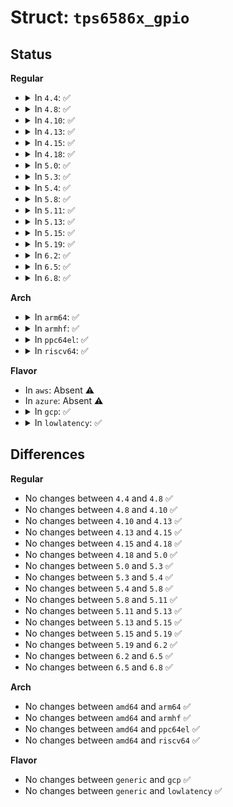 # Struct: <code>tps6586x_gpio</code>

## Status
<b>Regular</b>
<ul>
<li>
<details>
<summary>In <code>4.4</code>: ✅</summary>

```c
struct tps6586x_gpio {
    struct gpio_chip gpio_chip;
    struct device *parent;
};
```
</details>
</li>
<li>
<details>
<summary>In <code>4.8</code>: ✅</summary>

```c
struct tps6586x_gpio {
    struct gpio_chip gpio_chip;
    struct device *parent;
};
```
</details>
</li>
<li>
<details>
<summary>In <code>4.10</code>: ✅</summary>

```c
struct tps6586x_gpio {
    struct gpio_chip gpio_chip;
    struct device *parent;
};
```
</details>
</li>
<li>
<details>
<summary>In <code>4.13</code>: ✅</summary>

```c
struct tps6586x_gpio {
    struct gpio_chip gpio_chip;
    struct device *parent;
};
```
</details>
</li>
<li>
<details>
<summary>In <code>4.15</code>: ✅</summary>

```c
struct tps6586x_gpio {
    struct gpio_chip gpio_chip;
    struct device *parent;
};
```
</details>
</li>
<li>
<details>
<summary>In <code>4.18</code>: ✅</summary>

```c
struct tps6586x_gpio {
    struct gpio_chip gpio_chip;
    struct device *parent;
};
```
</details>
</li>
<li>
<details>
<summary>In <code>5.0</code>: ✅</summary>

```c
struct tps6586x_gpio {
    struct gpio_chip gpio_chip;
    struct device *parent;
};
```
</details>
</li>
<li>
<details>
<summary>In <code>5.3</code>: ✅</summary>

```c
struct tps6586x_gpio {
    struct gpio_chip gpio_chip;
    struct device *parent;
};
```
</details>
</li>
<li>
<details>
<summary>In <code>5.4</code>: ✅</summary>

```c
struct tps6586x_gpio {
    struct gpio_chip gpio_chip;
    struct device *parent;
};
```
</details>
</li>
<li>
<details>
<summary>In <code>5.8</code>: ✅</summary>

```c
struct tps6586x_gpio {
    struct gpio_chip gpio_chip;
    struct device *parent;
};
```
</details>
</li>
<li>
<details>
<summary>In <code>5.11</code>: ✅</summary>

```c
struct tps6586x_gpio {
    struct gpio_chip gpio_chip;
    struct device *parent;
};
```
</details>
</li>
<li>
<details>
<summary>In <code>5.13</code>: ✅</summary>

```c
struct tps6586x_gpio {
    struct gpio_chip gpio_chip;
    struct device *parent;
};
```
</details>
</li>
<li>
<details>
<summary>In <code>5.15</code>: ✅</summary>

```c
struct tps6586x_gpio {
    struct gpio_chip gpio_chip;
    struct device *parent;
};
```
</details>
</li>
<li>
<details>
<summary>In <code>5.19</code>: ✅</summary>

```c
struct tps6586x_gpio {
    struct gpio_chip gpio_chip;
    struct device *parent;
};
```
</details>
</li>
<li>
<details>
<summary>In <code>6.2</code>: ✅</summary>

```c
struct tps6586x_gpio {
    struct gpio_chip gpio_chip;
    struct device *parent;
};
```
</details>
</li>
<li>
<details>
<summary>In <code>6.5</code>: ✅</summary>

```c
struct tps6586x_gpio {
    struct gpio_chip gpio_chip;
    struct device *parent;
};
```
</details>
</li>
<li>
<details>
<summary>In <code>6.8</code>: ✅</summary>

```c
struct tps6586x_gpio {
    struct gpio_chip gpio_chip;
    struct device *parent;
};
```
</details>
</li>
</ul>
<b>Arch</b>
<ul>
<li>
<details>
<summary>In <code>arm64</code>: ✅</summary>

```c
struct tps6586x_gpio {
    struct gpio_chip gpio_chip;
    struct device *parent;
};
```
</details>
</li>
<li>
<details>
<summary>In <code>armhf</code>: ✅</summary>

```c
struct tps6586x_gpio {
    struct gpio_chip gpio_chip;
    struct device *parent;
};
```
</details>
</li>
<li>
<details>
<summary>In <code>ppc64el</code>: ✅</summary>

```c
struct tps6586x_gpio {
    struct gpio_chip gpio_chip;
    struct device *parent;
};
```
</details>
</li>
<li>
<details>
<summary>In <code>riscv64</code>: ✅</summary>

```c
struct tps6586x_gpio {
    struct gpio_chip gpio_chip;
    struct device *parent;
};
```
</details>
</li>
</ul>
<b>Flavor</b>
<ul>
<li>
In <code>aws</code>: Absent ⚠️
</li>
<li>
In <code>azure</code>: Absent ⚠️
</li>
<li>
<details>
<summary>In <code>gcp</code>: ✅</summary>

```c
struct tps6586x_gpio {
    struct gpio_chip gpio_chip;
    struct device *parent;
};
```
</details>
</li>
<li>
<details>
<summary>In <code>lowlatency</code>: ✅</summary>

```c
struct tps6586x_gpio {
    struct gpio_chip gpio_chip;
    struct device *parent;
};
```
</details>
</li>
</ul>

## Differences
<b>Regular</b>
<ul>
<li>
No changes between <code>4.4</code> and <code>4.8</code> ✅
</li>
<li>
No changes between <code>4.8</code> and <code>4.10</code> ✅
</li>
<li>
No changes between <code>4.10</code> and <code>4.13</code> ✅
</li>
<li>
No changes between <code>4.13</code> and <code>4.15</code> ✅
</li>
<li>
No changes between <code>4.15</code> and <code>4.18</code> ✅
</li>
<li>
No changes between <code>4.18</code> and <code>5.0</code> ✅
</li>
<li>
No changes between <code>5.0</code> and <code>5.3</code> ✅
</li>
<li>
No changes between <code>5.3</code> and <code>5.4</code> ✅
</li>
<li>
No changes between <code>5.4</code> and <code>5.8</code> ✅
</li>
<li>
No changes between <code>5.8</code> and <code>5.11</code> ✅
</li>
<li>
No changes between <code>5.11</code> and <code>5.13</code> ✅
</li>
<li>
No changes between <code>5.13</code> and <code>5.15</code> ✅
</li>
<li>
No changes between <code>5.15</code> and <code>5.19</code> ✅
</li>
<li>
No changes between <code>5.19</code> and <code>6.2</code> ✅
</li>
<li>
No changes between <code>6.2</code> and <code>6.5</code> ✅
</li>
<li>
No changes between <code>6.5</code> and <code>6.8</code> ✅
</li>
</ul>
<b>Arch</b>
<ul>
<li>
No changes between <code>amd64</code> and <code>arm64</code> ✅
</li>
<li>
No changes between <code>amd64</code> and <code>armhf</code> ✅
</li>
<li>
No changes between <code>amd64</code> and <code>ppc64el</code> ✅
</li>
<li>
No changes between <code>amd64</code> and <code>riscv64</code> ✅
</li>
</ul>
<b>Flavor</b>
<ul>
<li>
No changes between <code>generic</code> and <code>gcp</code> ✅
</li>
<li>
No changes between <code>generic</code> and <code>lowlatency</code> ✅
</li>
</ul>

